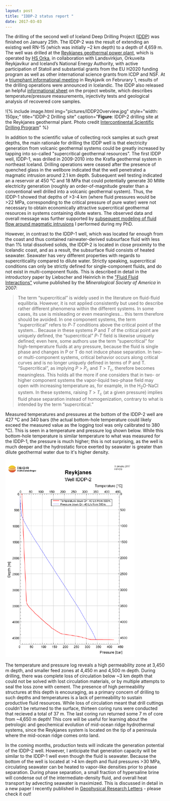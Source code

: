 ```yaml
---
layout: post
title: "IDDP-2 status report "
date: 2017-03-03
---
```


The drilling of the second well of Iceland Deep Drilling Project ([IDDP](http://iddp.is)) was finished on January 25th.  The IDDP-2 was the result of extending an existing well RN-15 (which was initially ~2 km depth) to a depth of 4,659 m. The well was drilled at the [Reykjanes geothermal power plant](http://www.power-technology.com/projects/reykjanes/), which is operated by [HS Orka](https://www.hsorka.is/en/), in collaboration with Landsvirkjun, Orkuveita Reykjavíkur and Iceland’s National Energy Authority, with active participation of Statoil and substantial grants from the EU H2020 funding program as well as other international science grants from ICDP and NSF. At a [triumphant informational meeting](http://www.thinkgeoenergy.com/supercritical-heat-high-pressure-iddp-successfully-concludes-drilling-campaign/) in Reykjavik on Februrary 1, results of the drilling operations were announced in Icelandic. The IDDP also released an helpful [informational sheet](http://iddp.is/wp-content/uploads/2017/01/IDDP-2-Completion-websites-IDDP-DEEPEGS.pdf) on the project website, which describes temperature/pressure measurements, injectivity tests and geological analysis of recovered core samples.

!{% include image.html
            img="pictures/IDDP2Overview.jpg"
	    style="width: 150px;"
            title="IDDP-2 Drilling site"
	    caption="<b>Figure</b>: IDDP-2 drilling site at the Reykjanes geothermal plant. Photo credit [Intercontinental Scientific Drilling Program](http://www.icdp-online.org/projects/world/europe/iceland/details/)" %}


In addition to the scientific value of collecting rock samples at such great depths, the main rationale for drilling the IDDP well is that electricity generation from volcanic geothermal systems could be greatly increased by tapping into so-called "supercritical geothermal resources". The first IDDP well, IDDP-1, was drilled in 2009-2010 into the Krafla geothermal system in northeast Iceland. Drilling operations were ceased after the presence of quenched glass in the wellbore indicated that the well penetrated a magmatic intrusion around 2.1 km depth. Subsequent well testing indicated an a reservoir at 450 &deg;C and 18 MPa that could potentially generate 30 MWe electricity generation (roughly an order-of-magnitude greater than a conventional well drilled into a volcanic geothermal system). Thus, the IDDP-1 showed that depths of >3-4 km (where fluid pressures would be >22 MPa, corresponding to the critical pressure of pure water) were not necessary to obtain economically attractive supercritical geothermal resources in systems containing dilute waters. The observed data and overall message was further supported by [subsequent modeling of fluid flow around magmatic intrusions](http://www.nature.com/articles/ncomms8837) I performed during my PhD. 

However, in contrast to the IDDP-1 well, which was located far enough from the coast and thus contained rainwater-derived subsurface fluid with less than 1% total dissolved solids, the IDDP-2 is located in close proximity to the Icelandic coast, and as a result, the subsurface fluid consists of heated seawater. Seawater has very different properties with regards to supercriticality compared to dilute water. Strictly speaking, supercritical conditions can only be strictly defined for single-component fluids, and do not exist in multi-component fluids. This is described in detail in the introductory paper by Liebscher and Heinrich in the ["Fluid Fluid Interactions"](http://www.minsocam.org/MSA/RIM/rim65.html) volume published by the *Mineralogical Society of America* in 2007:

> The term “supercritical” is widely used in the literature on fluid-fluid equilibria. However, it is not applied consistently but
    used to describe rather different phenomena within the different systems. In some cases,  its use is misleading or even
    meaningless... this term therefore should be avoided. In one component systems, the term “supercritical” refers to *P*-*T*
    conditions above the critical point of the system... Because in these systems *P* and *T* of the critical point are uniquely
    defined, the “supercritical” *P*-*T* field is likewise uniquely defined; even here, some authors use the term “supercritical” for
    high-temperature fluids at any pressure, because the fluid is single phase and changes in P or T do not induce phase separation. In
    two- or multi-component systems, critical behavior occurs along critical curves and is no longer uniquely defined in terms of P and
    T. “Supercritical”, as implying *P* > *P*<sub>c</sub> and *T* > *T*<sub>c</sub>, therefore becomes meaningless. This holds all the
    more if one considers that in two- or higher component systems the vapor-liquid two-phase field may open with increasing
    temperature as, for example, in the H<sub>2</sub>O-NaCl system. In these systems, raising *T* > *T*<sub>c</sub> (at a given
    pressure) implies fluid phase separation instead of homogenization, contrary to what is intended by the term “supercritical.” 

Measured temperatures and pressures at the bottom of the IDDP-2 well are 427 &deg;C and 340 bars (the actual bottom-hole temperature could likely exceed the measured value as the logging tool was only calibrated to 380 &deg;C). This is seen in a temperature and pressure log shown below. While this bottom-hole temperature is similar temperature to what was measured for the IDDP-1, the pressure is much higher; this is not surprising, as the well is much deeper and the hydrostatic force exerted by seawater is greater than dilute geothermal water due to it's higher density.   

![IDDP-2 drilling site](/pictures/IDDP2_Tpmeasurements.png)

The temperature and pressure log reveals a high permeability zone at 3,450 m depth, and smaller feed zones at 4,450 m and 4,500 m depth. During drilling, there was complete loss of circulation below ~3 km depth that could not be solved with lost circulation materials, or by multiple attempts to seal the loss zone with cement. The presence of high permeability structures at this depth is encouraging, as a primary concern of drilling to such depths and temperatures is a lack of permeability to sustain productive fluid resources. While loss of circulation meant that drill cuttings couldn't be returned to the surface, thirteen coring runs were conducted that recieved a total of 37 m. The last coring run returned some 7 m of core from ~4,650 m depth! This core will be useful for learning about the petrologic and geochemical evolution of mid-ocean ridge hydrothermal systems, since the Reykjanes system is located on the tip of a peninsula where the mid-ocean ridge comes onto land. 

In the coming months, production tests will indicate the generation potential of the IDDP-2 well. However, I anticipate that generation capacity will be similar to the IDDP-1 well even though the fluid is seawater. Because the bottom of the well is located at >4 km depth and fluid pressures >30 MPa, circulating seawater can be heated to vapor-like densities prior to phase separation. During phase separation, a small fraction of hypersaline brine will condense out of the intermediate-density fluid, and overall heat transport by advecting seawater is maximized. This is discussed in detail in a new paper I recently published in [Geophysical Research Letters](http://onlinelibrary.wiley.com/doi/10.1002/2016GL071891/full) - please check it out!  
